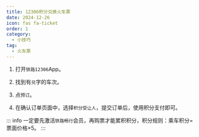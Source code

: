 ```yaml
---
title: 12306积分兑换火车票
date: 2024-12-26
icon: fas fa-ticket
order: 1
category:
  - 小技巧
tag:
  - 火车票
---
```


1. 打开`铁路12306`App。

2. 找到有`兑`字的车次。

3. 点`预订`。

4. 在确认订单页面中，选择`积分受让人`，提交订单后，使用积分支付即可。


::: info
一定要先激活`铁路畅行`会员，再购票才能累积积分，积分规则：乘车积分=票面价格×5。
:::